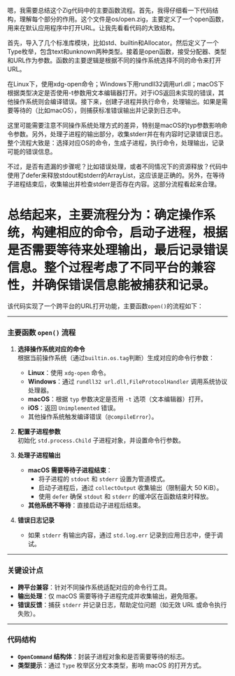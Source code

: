 嗯，我需要总结这个Zig代码中的主要函数流程。首先，我得仔细看一下代码结构，理解每个部分的作用。这个文件是os/open.zig，主要定义了一个open函数，用来在默认应用程序中打开URL。让我先看看代码的大致结构。

首先，导入了几个标准库模块，比如std、builtin和Allocator。然后定义了一个Type枚举，包含text和unknown两种类型。接着是open函数，接受分配器、类型和URL作为参数。函数的主要逻辑是根据不同的操作系统选择不同的命令来打开URL。

在Linux下，使用xdg-open命令；Windows下用rundll32调用url.dll；macOS下根据类型决定是否使用-t参数用文本编辑器打开。对于iOS返回未实现的错误，其他操作系统则会编译错误。接下来，创建子进程并执行命令，处理输出。如果是需要等待的（比如macOS），则捕获标准错误输出并记录到日志中。

这里可能需要注意不同操作系统处理方式的差异，特别是macOS的typ参数影响命令参数。另外，处理子进程的输出部分，收集stderr并在有内容时记录错误日志。整个流程大致是：选择对应OS的命令，生成子进程，执行命令，处理输出，记录可能的错误信息。

不过，是否有遗漏的步骤呢？比如错误处理，或者不同情况下的资源释放？代码中使用了defer来释放stdout和stderr的ArrayList，这应该是正确的。另外，在等待子进程结束后，收集输出并检查stderr是否存在内容。这部分流程看起来合理。

总结起来，主要流程分为：确定操作系统，构建相应的命令，启动子进程，根据是否需要等待来处理输出，最后记录错误信息。整个过程考虑了不同平台的兼容性，并确保错误信息能被捕获和记录。
================================================
该代码实现了一个跨平台的URL打开功能，主要函数`open()`的流程如下：

---

### **主要函数 `open()` 流程**
1. **选择操作系统对应的命令**  
   根据当前操作系统（通过`builtin.os.tag`判断）生成对应的命令行参数：
   - **Linux**：使用 `xdg-open` 命令。
   - **Windows**：通过 `rundll32 url.dll,FileProtocolHandler` 调用系统协议处理器。
   - **macOS**：根据 `typ` 参数决定是否用 `-t` 选项（文本编辑器）打开。
   - **iOS**：返回 `Unimplemented` 错误。
   - 其他操作系统触发编译错误（`@compileError`）。

2. **配置子进程参数**  
   初始化 `std.process.Child` 子进程对象，并设置命令行参数。

3. **处理子进程输出**  
   - **macOS 需要等待子进程结束**：  
     - 将子进程的 `stdout` 和 `stderr` 设置为管道模式。
     - 启动子进程后，通过 `collectOutput` 收集输出（限制最大 50 KiB）。
     - 使用 `defer` 确保 `stdout` 和 `stderr` 的缓冲区在函数结束时释放。
   - **其他系统不等待**：直接启动子进程后结束。

4. **错误日志记录**  
   - 如果 `stderr` 有输出内容，通过 `std.log.err` 记录到应用日志中，便于调试。

---

### **关键设计点**
- **跨平台兼容**：针对不同操作系统适配对应的命令行工具。
- **输出处理**：仅 macOS 需要等待子进程完成并收集输出，避免阻塞。
- **错误反馈**：捕获 `stderr` 并记录日志，帮助定位问题（如无效 URL 或命令执行失败）。

--- 

### **代码结构**
- **`OpenCommand` 结构体**：封装子进程对象和是否需要等待的标志。
- **类型提示**：通过 `Type` 枚举区分文本类型，影响 macOS 的打开方式。